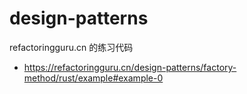 # design-patterns

refactoringguru.cn 的练习代码

* https://refactoringguru.cn/design-patterns/factory-method/rust/example#example-0
